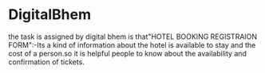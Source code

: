 # DigitalBhem
the task is assigned by digital bhem is that"HOTEL BOOKING REGISTRAION FORM":-Its a kind of information about the hotel is available to stay and the cost of a person.so it is helpful people to know about the availability and confirmation of tickets.
